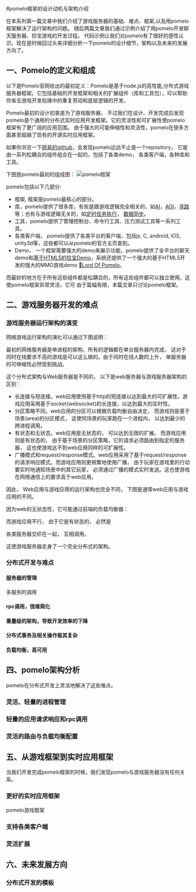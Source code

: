 #pomelo框架的设计动机与架构介绍

在本系列第一篇文章中我们介绍了游戏服务器的基础、难点、框架,以及用pomelo框架解决了运行架构的问题。 随后两篇文章我们通过示例介绍了用pomelo开发聊天服务器、捡宝游戏的开发过程。
代码示例让我们对pomelo有了很好的感性认识。现在是时候回过头来详细分析一下pomelo的设计细节，架构以及未来的发展方向了。 

## 一、Pomelo的定义和组成


以下是Pomelo官网给出的最初定义：Pomelo是基于node.js的高性能,分布式游戏服务器框架。它包括基础的开发框架和相关的扩展组件（库和工具包），可以帮助你省去游戏开发枯燥中的重复劳动和底层逻辑的开发。

Pomelo最初的设计初衷是为了游戏服务器， 不过我们在设计、开发完成后发现pomelo是个通用的分布式实时应用开发框架。它的灵活性和可扩展性使pomelo框架有了更广阔的应用范围。 由于强大的可能伸缩性和灵活性，pomelo在很多方面甚至超越了现有的开源实时应用框架。

如果你浏览一下[网易的github](https://github.com/NetEase/)，会发现pomelo远远不止是一个repository， 它是由一系列松耦合的组件组合在一起的，包括了各类demo， 各类客户端，各种库和工具。

下图是pomelo最初的组成图：
 ![pomelo框架](http://pomelo.netease.com/resource/documentImage/pomeloFramework.png)

pomelo包括以下几部分:

* 框架, 框架是pomelo最核心的部分。
* 库，pomelo提供了很多库，有些是跟游戏逻辑完全相关的，如[AI](https://github.com/NetEase/pomelo-bt)，[AOI](https://github.com/NetEase/pomelo-aoi)，[寻路](https://github.com/NetEase/pomelo-pathfinding)等；也有与游戏逻辑无关的，如[定时任务执行](https://github.com/NetEase/pomelo-scheduler)， [数据同步](https://github.com/NetEase/pomelo-sync)。
* 工具，pomelo提供了管理控制台、命令行工具、压力测试工具等一系列工具。
* 各类客户端， pomelo提供了各类平台的客户端，包括js, C, android, iOS, unity3d等，这些都可以从pomelo的官方主页查到。
* Demo， 一个框架需要强大的demo来展示功能，pomelo提供了全平台的聊天demo和[基于HTML5的捡宝Demo](https://github.com/NetEase/treasures)，系统还提供了一个强大的基于HTML5开发的强大的MMO游戏demo [Lord Of Pomelo](https://github.com/NetEase/lordofpomelo)。

而最妙的地方在于所有这些组件都是松耦合的，所有这些组件都可以独立使用。这使pomelo框架异常灵活，它可
由于篇幅有限，本篇文章只讨论pomelo框架。

## 二、游戏服务器开发的难点

### 游戏服务器运行架构的演变

网络游戏运行架构的演化可以通过下图说明：



最初的网络服务器是单进程的架构，所有的逻辑都在单台服务器内完成， 这对于同时在线要求不高的游戏是可以这么做的。由于同时在线人数的上升， 单服务器的可伸缩性必然受到挑战。



这个分布式架构与Web服务器是不同的， 以下是web服务器与游戏服务器架构的区别：

* 长连接与短连接。web应用使用基于http的短连接以达到最大的可扩展性，游戏应用采用基于socket(websocket)的长连接，以达到最大的实时性。
* 分区策略不同。web应用的分区可以根据负载均衡自由决定， 而游戏则是基于场景(area)的分区模式， 这使同场景的玩家跑在一个进程内， 以达到最少的跨进程调用。
* 有状态和无状态。web应用是无状态的， 可以达到无限的扩展。 而游戏应用则是有状态的， 由于基于场景的分区策略，它的请求必须路由到指定的服务器， 这也使游戏达不到web应用同样的可扩展性。
* 广播模式和request/response模式。web应用采用了基于request/response的请求响应模式。而游戏应用则更频繁地使用广播， 由于玩家在游戏里的行动要实时地通知场景中的其它玩家， 必须通过广播的模式实时发送。这也使游戏在网络通信上的要求高于web应用。


因此， Web应用与游戏应用的运行架构也完全不同， 下图是通常web应用与游戏应用的不同。




因为web的无状态性，它可能通过前端的负载均衡器：



而游戏应用不行， 由于它是有状态的， 必然是

各类服务器交织在一起， 互相调用。

这使游戏服务器走身了一个完全分布式的架构。


### 分布式开发与难点
#### 服务器的管理

多服务的调用




#### rpc调用，很难简化

#### 重量级的架构，导致开发效率的下降


#### 分布式事务及相关操作极其复杂

####  负载均衡，高可用


## 四、pomelo架构分析

pomelo在分布式开发上灵活地解决了这些难点。


### 灵活、轻量的进程管理

### 轻量的应用请求响应和rpc调用 

### 灵活的路由与负载均衡配置




## 五、从游戏框架到实时应用框架

当我们开发完成pomelo框架的时候，我们发现pomelo与游戏服务器没有任何关系。

### 更好的实时应用框架

pomelo游戏框架


### 支持各类客户端

### 灵活扩展




## 六、未来发展方向

### 分布式开发的模板

### 


